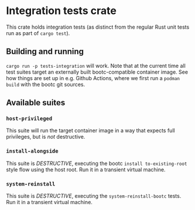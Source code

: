 # Integration tests crate

This crate holds integration tests (as distinct from the regular
Rust unit tests run as part of `cargo test`).

## Building and running

`cargo run -p tests-integration`
will work.  Note that at the current time all test suites target
an externally built bootc-compatible container image.  See
how things are set up in e.g. Github Actions, where we first
run a `podman build` with the bootc git sources.

## Available suites

### `host-privileged`

This suite will run the target container image in a way that expects
full privileges, but is *not* destructive.

### `install-alongside`

This suite is *DESTRUCTIVE*, executing the bootc `install to-existing-root`
style flow using the host root.  Run it in a transient virtual machine.

### `system-reinstall`

This suite is *DESTRUCTIVE*, executing the `system-reinstall-bootc`
tests.  Run it in a transient virtual machine.
